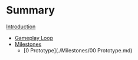 # Summary

[Introduction](./Introduction.md)
- [Gameplay Loop](./GameplayLoop.md)
- [Milestones]()
    - [0 Prototype](./Milestones/00 Prototype.md)
